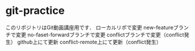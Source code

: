 # git-practice
このリポジトリはGit動画講座用です．
ローカルリポで変更 
new-featureブランチで変更
no-faset-forwardブランチで変更
conflictブランチで変更（conflict発生）
github上にて更新
conflict-remote上にて更新（conflict発生）

